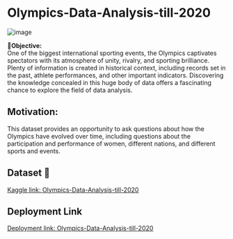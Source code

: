 # Olympics-Data-Analysis-till-2020
![image](https://wallpapers.com/images/hd/olympics-background-k2ztu0yjte0tosxo.jpg)

**📱Objective:**  
One of the biggest international sporting events, the Olympics captivates spectators with its atmosphere of unity, rivalry, and sporting brilliance. Plenty of information is created in historical context, including records set in the past, athlete performances, and other important indicators. Discovering the knowledge concealed in this huge body of data offers a fascinating chance to explore the field of data analysis.

## Motivation:
This dataset provides an opportunity to ask questions about how the Olympics have evolved over time, including questions about the participation and performance of women, different nations, and different sports and events.

## Dataset 📔
[Kaggle link: Olympics-Data-Analysis-till-2020](https://www.kaggle.com/datasets/nitishsharma01/olympics-124-years-datasettill-2020/data?select=Athletes_summer_games.csv)

## Deployment Link

[Deployment link: Olympics-Data-Analysis-till-2020](https://olympics-data-analysis-till-2020-kag39iaqjmz9gzx2cfmamb.streamlit.app/)
